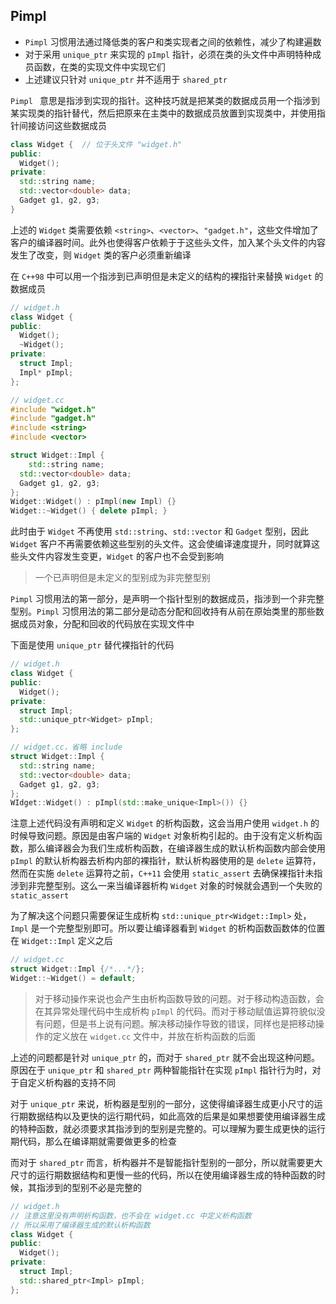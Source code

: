## Pimpl

- `Pimpl` 习惯用法通过降低类的客户和类实现者之间的依赖性，减少了构建遍数
- 对于采用 `unique_ptr` 来实现的 `pImpl` 指针，必须在类的头文件中声明特种成员函数，在类的实现文件中实现它们
- 上述建议只针对 `unique_ptr` 并不适用于 `shared_ptr`

`Pimpl ` 意思是指涉到实现的指针。这种技巧就是把某类的数据成员用一个指涉到某实现类的指针替代，然后把原来在主类中的数据成员放置到实现类中，并使用指针间接访问这些数据成员

```c++
class Widget {	// 位于头文件 "widget.h"
public:
  Widget();
private:
  std::string name;
  std::vector<double> data;
  Gadget g1, g2, g3;
}
```

上述的 `Widget` 类需要依赖 `<string>`、`<vector>`、`"gadget.h"`，这些文件增加了客户的编译器时间。此外也使得客户依赖于于这些头文件，加入某个头文件的内容发生了改变，则 `Widget` 类的客户必须重新编译

在 `C++98` 中可以用一个指涉到已声明但是未定义的结构的裸指针来替换 `Widget` 的数据成员

```c++
// widget.h
class Widget {
public:
  Widget();
  ~Widget();
private:
  struct Impl;
  Impl* pImpl;
};

// widget.cc
#include "widget.h"
#include "gadget.h"
#include <string>
#include <vector>

struct Widget::Impl {
	std::string name;
  std::vector<double> data;
  Gadget g1, g2, g3;
};
Widget::Widget() : pImpl(new Impl) {}
Widget::~Widget() { delete pImpl; }
```

此时由于 `Widget` 不再使用 `std::string`、`std::vector` 和 `Gadget` 型别，因此 `Widget` 客户不再需要依赖这些型别的头文件。这会使编译速度提升，同时就算这些头文件内容发生变更，`Widget` 的客户也不会受到影响

> 一个已声明但是未定义的型别成为非完整型别

`Pimpl` 习惯用法的第一部分，是声明一个指针型别的数据成员，指涉到一个非完整型别。`Pimpl` 习惯用法的第二部分是动态分配和回收持有从前在原始类里的那些数据成员对象，分配和回收的代码放在实现文件中

下面是使用 `unique_ptr` 替代裸指针的代码

```c++
// widget.h
class Widget {
public:
  Widget();
private:
  struct Impl;
  std::unique_ptr<Widget> pImpl;
};

// widget.cc，省略 include
struct Widget::Impl {
  std::string name;
  std::vector<double> data;
  Gadget g1, g2, g3;
};
WIdget::Widget() : pImpl(std::make_unique<Impl>()) {}
```

注意上述代码没有声明和定义 `Widget` 的析构函数，这会当用户使用 `widget.h` 的时候导致问题。原因是由客户端的 `Widget` 对象析构引起的。由于没有定义析构函数，那么编译器会为我们生成析构函数，在编译器生成的默认析构函数内部会使用 `pImpl` 的默认析构器去析构内部的裸指针，默认析构器使用的是 `delete` 运算符，然而在实施 `delete` 运算符之前，`C++11` 会使用 `static_assert` 去确保裸指针未指涉到非完整型别。这么一来当编译器析构 `Widget` 对象的时候就会遇到一个失败的 `static_assert`

为了解决这个问题只需要保证生成析构 `std::unique_ptr<Widget::Impl>` 处，`Impl` 是一个完整型别即可。所以要让编译器看到 `Widget` 的析构函数函数体的位置在 `Widget::Impl` 定义之后

```c++
// widget.cc
struct Widget::Impl {/*...*/};
Widget::~Widget() = default;
```

> 对于移动操作来说也会产生由析构函数导致的问题。对于移动构造函数，会在其异常处理代码中生成析构 `pImpl` 的代码。而对于移动赋值运算符貌似没有问题，但是书上说有问题。解决移动操作导致的错误，同样也是把移动操作的定义放在 `widget.cc` 文件中，并放在析构函数的后面

上述的问题都是针对 `unique_ptr` 的，而对于 `shared_ptr` 就不会出现这种问题。原因在于 `unique_ptr` 和 `shared_ptr` 两种智能指针在实现 `pImpl` 指针行为时，对于自定义析构器的支持不同

对于 `unique_ptr` 来说，析构器是型别的一部分，这使得编译器生成更小尺寸的运行期数据结构以及更快的运行期代码，如此高效的后果是如果想要使用编译器生成的特种函数，就必须要求其指涉到的型别是完整的。可以理解为要生成更快的运行期代码，那么在编译期就需要做更多的检查

而对于 `shared_ptr` 而言，析构器并不是智能指针型别的一部分，所以就需要更大尺寸的运行期数据结构和更慢一些的代码，所以在使用编译器生成的特种函数的时候，其指涉到的型别不必是完整的

```c++
// widget.h
// 注意这里没有声明析构函数，也不会在 widget.cc 中定义析构函数
// 所以采用了编译器生成的默认析构函数
class Widget {
public:
  Widget();
private:
  struct Impl;
  std::shared_ptr<Impl> pImpl;
};
```

